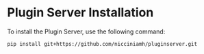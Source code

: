 # Plugin Server Installation

To install the Plugin Server, use the following command:

```bash
pip install git+https://github.com/nicciniamh/pluginserver.git
```

